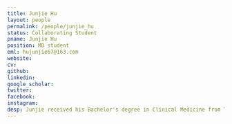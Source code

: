 ```yaml
---
title: Junjie Hu
layout: people
permalink: /people/junjie_hu
status: Collaborating Student
pname: Junjie Hu
position: MD student
eml: hujunjie67@163.com
website: 
cv: 
github: 
linkedin:
google_scholar: 
twitter: 
facebook: 
instagram:
desp: Junjie received his Bachelor's degree in Clinical Medicine from Tongji University in 2019. His Current research is focusing on the transcriptome, genome and proteome of lung cancer.
---
```

